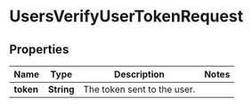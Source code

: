 

# UsersVerifyUserTokenRequest


## Properties

| Name | Type | Description | Notes |
|------------ | ------------- | ------------- | -------------|
|**token** | **String** | The token sent to the user. |  |



